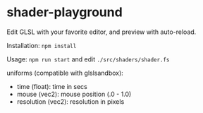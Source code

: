 # shader-playground

Edit GLSL with your favorite editor, and preview with auto-reload.

Installation: `npm install`

Usage: `npm run start` and edit `./src/shaders/shader.fs`

uniforms (compatible with glslsandbox):

- time (float): time in secs
- mouse (vec2): mouse position (.0 - 1.0)
- resolution (vec2): resolution in pixels
